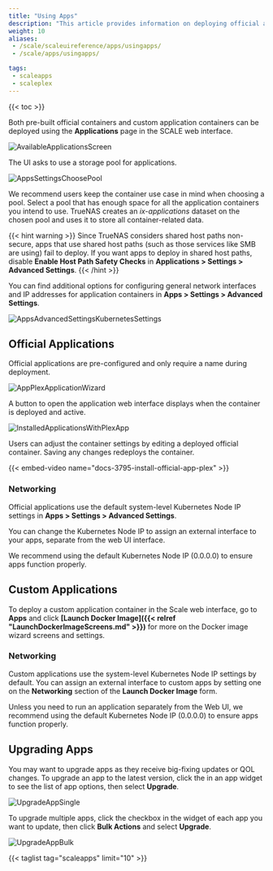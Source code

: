 ```yaml
---
title: "Using Apps"
description: "This article provides information on deploying official apps in TrueNAS SCALE."
weight: 10
aliases:
 - /scale/scaleuireference/apps/usingapps/
 - /scale/apps/usingapps/

tags:
 - scaleapps
 - scaleplex
---
```


{{< toc >}}

Both pre-built official containers and custom application containers can be deployed using the **Applications** page in the SCALE web interface.

![AvailableApplicationsScreen](/images/SCALE/22.02/AvailableApplicationsScreen.png "Apps Catalog")

The UI asks to use a storage pool for applications.

![AppsSettingsChoosePool](/images/SCALE/22.02/AppsSettingsChoosePool.png "Choosing a Pool for Apps")

We recommend users keep the container use case in mind when choosing a pool.
Select a pool that has enough space for all the application containers you intend to use.
TrueNAS creates an *ix-applications* dataset on the chosen pool and uses it to store all container-related data.

{{< hint warning >}}
Since TrueNAS considers shared host paths non-secure, apps that use shared host paths (such as those services like SMB are using) fail to deploy. If you want apps to deploy in shared host paths, disable **Enable Host Path Safety Checks** in **Applications > Settings > Advanced Settings**.
{{< /hint >}}

You can find additional options for configuring general network interfaces and IP addresses for application containers in **Apps > Settings > Advanced Settings**.

![AppsAdvancedSettingsKubernetesSettings](/images/SCALE/22.02/AppsAdvancedSettingsKubernetesSettings.png "Apps Advanced Settings")

## Official Applications

Official applications are pre-configured and only require a name during deployment.

![AppPlexApplicationWizard](/images/SCALE/22.02/AppPlexApplicationWizard.png "Plex App Wizard Application Name")

A button to open the application web interface displays when the container is deployed and active.

![InstalledApplicationsWithPlexApp](/images/SCALE/22.02/InstalledApplicationsWithPlexApp.png "Plex App: Active")

Users can adjust the container settings by editing a deployed official container.
Saving any changes redeploys the container.

{{< embed-video name="docs-3795-install-official-app-plex" >}}

### Networking

Official applications use the default system-level Kubernetes Node IP settings in **Apps > Settings > Advanced Settings**. 

You can change the Kubernetes Node IP to assign an external interface to your apps, separate from the web UI interface.

We recommend using the default Kubernetes Node IP (0.0.0.0) to ensure apps function properly.

## Custom Applications

To deploy a custom application container in the Scale web interface, go to **Apps** and click **[Launch Docker Image]({{< relref "LaunchDockerImageScreens.md" >}})** for more on the Docker image wizard screens and settings.

### Networking

Custom applications use the system-level Kubernetes Node IP settings by default. You can assign an external interface to custom apps by setting one on the **Networking** section of the **Launch Docker Image** form. 

Unless you need to run an application separately from the Web UI, we recommend using the default Kubernetes Node IP (0.0.0.0) to ensure apps function properly.

## Upgrading Apps

You may want to upgrade apps as they receive big-fixing updates or QOL changes. To upgrade an app to the latest version, click the <span class="iconify" data-icon="bi:dots-three-outline-vertical-fill"></span> in an app widget to see the list of app options, then select **<span class="iconify" data-icon="eva:diagonal-arrow-right-up-outline"></span> Upgrade**.

![UpgradeAppSingle](/images/SCALE/22.12/UpgradeAppSingle.png "Upgrade Single App")

To upgrade multiple apps, click the checkbox in the widget of each app you want to update, then click **Bulk Actions** and select **<span class="iconify" data-icon="ic:outline-update"></span> Upgrade**.

![UpgradeAppBulk](/images/SCALE/22.12/UpgradeAppBulk.png "Upgrade Bulk Apps")

{{< taglist tag="scaleapps" limit="10" >}}
